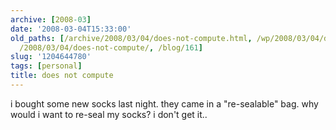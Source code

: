 ```yaml
---
archive: [2008-03]
date: '2008-03-04T15:33:00'
old_paths: [/archive/2008/03/04/does-not-compute.html, /wp/2008/03/04/does-not-compute/,
  /2008/03/04/does-not-compute/, /blog/161]
slug: '1204644780'
tags: [personal]
title: does not compute
---
```


i bought some new socks last night. they came in a "re-sealable" bag. why
would i want to re-seal my socks? i don't get it..

